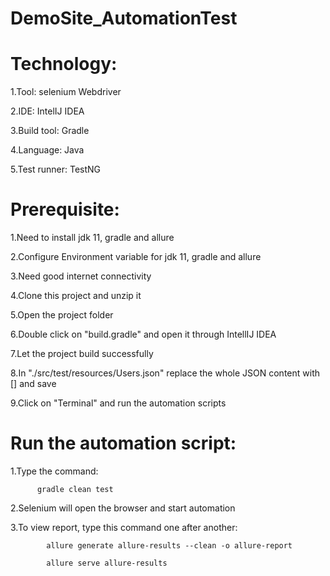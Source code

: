 # DemoSite_AutomationTest

# Technology:

1.Tool: selenium Webdriver

2.IDE: IntelIJ IDEA

3.Build tool: Gradle

4.Language: Java

5.Test runner: TestNG

# Prerequisite:

1.Need to install jdk 11, gradle and allure

2.Configure Environment variable for jdk 11, gradle and allure

3.Need good internet connectivity

4.Clone this project and unzip it

5.Open the project folder

6.Double click on "build.gradle" and open it through IntellIJ IDEA

7.Let the project build successfully

8.In "./src/test/resources/Users.json" replace the whole JSON content with [] and save

9.Click on "Terminal" and run the automation scripts

# Run the automation script:

1.Type the command:

          gradle clean test
  
2.Selenium will open the browser and start automation

3.To view report, type this command one after another:

            allure generate allure-results --clean -o allure-report
            
            allure serve allure-results
  




